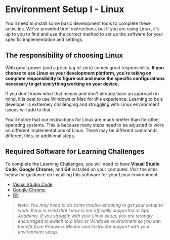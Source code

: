 # Environment Setup I - Linux

You'll need to install some basic development tools to complete these
activities.  We've provided brief instructions, but if you are using Linux, it's
up to you to find and use the correct method to set up the software for your
specific implementation and settings.

## The responsibility of choosing Linux

With great power (and a price tag of zero) comes great responsibility.  __If you
choose to use Linux as your development platform, you're taking on complete
responsibility to figure out and make the specific configurations necessary to
get everything working on your device.__

If you don't know what that means and don't already have an approach in mind, it
is best to use Windows or Mac for this experience.  Learning to be a developer
is extremely challenging and struggling with Linux environment issues will add
to that.

You'll notice that our instructions for Linux are much briefer than for other
operating systems.  This is because many steps need to be adjusted to work on
different implementations of Linux.  There may be different commands, different
files, or additional steps.

## Required Software for Learning Challenges

To complete the Learning Challenges, you will need to have __Visual Studio
Code__, __Google Chrome__, and __Git__ installed on your computer. Visit the
sites below for guidance on installing this software for your Linux environment.

- [Visual Studio Code]
- [Google Chrome]
- [Git]

> _Note: You may need to do some trouble-shooting to get your setup to work.
> Keep in mind that Linux is not officially supported at App Academy. If you
> struggle with your Linux setup, you are strongly encouraged to switch to a Mac
> or Windows environment so you can benefit from Prepwork Mentor and Instructor
> support with your environment setup._

[Visual Studio Code]: https://code.visualstudio.com/
[Google Chrome]: https://www.google.com/chrome/
[Git]: https://git-scm.com/